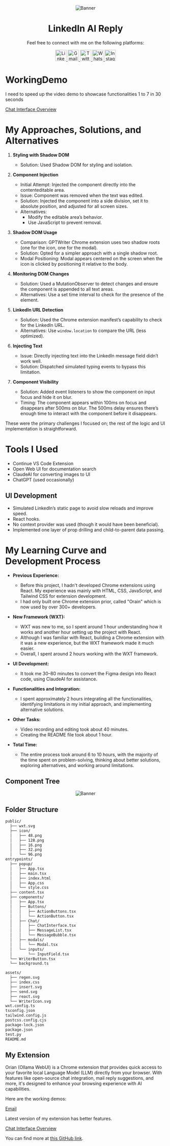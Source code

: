 
<div align="center">
  <img src="media/banner.png" alt="Banner" />
</div>

<p></p>


<div align="center" >
  <h1>LinkedIn AI Reply</h1>
  
  <p>Feel free to connect with me on the following platforms:</p>
<div>
  <a href="https://www.linkedin.com/in/karthikeyakollu/" target="_blank">
    <img src="https://img.shields.io/static/v1?message=LinkedIn&logo=linkedin&label=&color=0077B5&logoColor=white&labelColor=&style=flat" height="35" alt="LinkedIn logo" />
  </a>
  <a href="mailto:karthikeyakollu8@gmain.com" target="_blank">
    <img src="https://img.shields.io/static/v1?message=Gmail&logo=gmail&label=&color=D14836&logoColor=white&labelColor=&style=flat" height="35" alt="Gmail logo" />
  </a>
  <a href="https://twitter.com/karthikeya2412" target="_blank">
    <img src="https://img.shields.io/static/v1?message=Twitter&logo=twitter&label=&color=1DA1F2&logoColor=white&labelColor=&style=flat" height="35" alt="Twitter logo" />
  </a>
  <a href="https://wa.me/+919346332404" target="_blank">
    <img src="https://img.shields.io/static/v1?message=Whatsapp&logo=whatsapp&label=&color=25D366&logoColor=white&labelColor=&style=flat" height="35" alt="Whatsapp logo" />
  </a>
  <a href="https://www.instagram.com/karthikeya.kollu/" target="_blank">
    <img src="https://img.shields.io/static/v1?message=Instagram&logo=instagram&label=&color=E4405F&logoColor=white&labelColor=&style=flat" height="35" alt="Instagram logo" />
  </a>
</div>

</div>

<div  >
  <h1>WorkingDemo</h1>
</div>

<p>I need to speed up the video demo to showcase functionalities 1 to 7 in  30 seconds</p>

[Chat Interface Overview](https://github.com/user-attachments/assets/3ddcb5f3-9583-4d00-bcf0-2b85db09f139)


# My Approaches, Solutions, and Alternatives

1. **Styling with Shadow DOM**
   - Solution: Used Shadow DOM for styling and isolation.

2. **Component Injection**
   - Initial Attempt: Injected the component directly into the contenteditable area.
   - Issue: Component was removed when the text was edited.
   - Solution: Injected the component into a side division, set it to absolute position, and adjusted for all screen sizes.
   - Alternatives:
     - Modify the editable area’s behavior.
     - Use JavaScript to prevent removal.

3. **Shadow DOM Usage**
   - Comparison: GPTWriter Chrome extension uses two shadow roots (one for the icon, one for the modal).
   - Solution: Opted for a simpler approach with a single shadow root.
   - Modal Positioning: Modal appears centered on the screen when the icon is clicked by positioning it relative to the body.

4. **Monitoring DOM Changes**
   - Solution: Used a MutationObserver to detect changes and ensure the component is appended to all text areas.
   - Alternatives: Use a set time interval to check for the presence of the element.

5. **LinkedIn URL Detection**
   - Solution: Used the Chrome extension manifest’s capability to check for the LinkedIn URL.
   - Alternatives: Use `window.location` to compare the URL (less optimized).

6. **Injecting Text**
   - Issue: Directly injecting text into the LinkedIn message field didn’t work well.
   - Solution: Dispatched simulated typing events to bypass this limitation.

7. **Component Visibility**
   - Solution: Added event listeners to show the component on input focus and hide it on blur.
   - Timing: The component appears within 100ms on focus and disappears after 500ms on blur. The 500ms delay ensures there’s enough time to interact with the component before it disappears.

These were the primary challenges I focused on; the rest of the logic and UI implementation is straightforward.

# Tools I Used

* Continue VS Code Extension
* Open Web UI for documentation search
* ClaudeAI for converting images to UI
* ChatGPT (used occasionally)


## UI Development

- Simulated LinkedIn’s static page to avoid slow reloads and improve speed.
- React hooks.
- No context provider was used (though it would have been beneficial).
- Implemented one layer of prop drilling and child-to-parent data passing.



# My Learning Curve and Development Process

* **Previous Experience:**
  * Before this project, I hadn't developed Chrome extensions using React. My experience was mainly with HTML, CSS, JavaScript, and Tailwind CSS for extension development.
  * I had only built one Chrome extension prior, called "Orain" which is now used by over 300+ developers.

* **New Framework (WXT):**
  * WXT was new to me, so I spent around 1 hour understanding how it works and another hour setting up the project with React.
  * Although I was familiar with React, building a Chrome extension with it was a new experience, but the WXT framework made it much easier.
  * Overall, I spent around 2 hours working with the WXT framework.

* **UI Development:**
  * It took me 30–80 minutes to convert the Figma design into React code, using ClaudeAI for assistance.

* **Functionalities and Integration:**
  * I spent approximately 2 hours integrating all the functionalities, identifying limitations in my initial approach, and implementing alternative solutions.

* **Other Tasks:**
  * Video recording and editing took about 40 minutes.
  * Creating the README file took about 1 hour.

* **Total Time:**
  * The entire process took around 6 to 10 hours, with the majority of the time spent on problem-solving, thinking about better solutions, exploring alternatives, and working around limitations.
 


## Component Tree
<div align="center">
  <img src="media/tree.png" alt="Banner" />
</div>


## Folder Structure

```bash
public/
  ├── wxt.svg
  ├── icon/
  │   ├── 48.png
  │   ├── 128.png
  │   ├── 16.png
  │   ├── 32.png
  │   └── 96.png
entrypoints/
  ├── popup/
  │   ├── App.tsx
  │   ├── main.tsx
  │   ├── index.html
  │   ├── App.css
  │   └── style.css
  ├── content.tsx
  ├── components/
  │   ├── App.tsx
  │   ├── Buttons/
  │   │   ├── ActionButtons.tsx
  │   │   └── ActionButton.tsx
  │   ├── Chat/
  │   │   ├── ChatInterface.tsx
  │   │   ├── MessageList.tsx
  │   │   └── MessageBubble.tsx
  │   ├── modals/
  │   │   └── Modal.tsx
  │   └── inputs/
  │       └── InputField.tsx
  └── WriterButton.tsx
  └── background.ts

assets/
  ├── regen.svg
  ├── index.css
  ├── insert.svg
  ├── send.svg
  ├── react.svg
  └── WriterIcon.svg
wxt.config.ts
tsconfig.json
tailwind.config.js
postcss.config.cjs
package-lock.json
package.json
test.py
README.md
```

<h2>My Extension</h2>
<p>
  Orian (Ollama WebUI) is a Chrome extension that provides quick access to your favorite local Language Model (LLM) directly from your browser. With features like open-source chat integration, mail reply suggestions, and more, it's designed to enhance your browsing experience with AI capabilities.
</p>
<p>Here are the working demos:</p>

[Email](https://github.com/user-attachments/assets/a714bbe3-a146-4e7f-b096-da210b653383)

<p>Latest version of my extension has better features.</p>

[Chat Interface Overview](https://github.com/KarthikeyaKollu/browserAI.01/assets/108949445/d62073b4-cdde-46dd-8b14-8ba0c46206db)


<p>You can find more at <a href="https://github.com/KarthikeyaKollu/Orian-Ollama-WebUI" target="_blank">this GitHub link</a>.</p>


